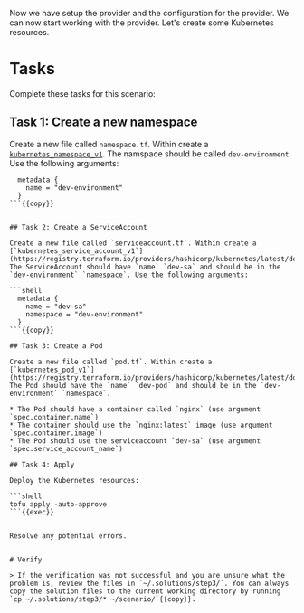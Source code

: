 Now we have setup the provider and the configuration for the provider. We can now start working with the provider. Let's create some Kubernetes resources.

# Tasks

Complete these tasks for this scenario:

## Task 1: Create a new namespace

Create a new file called `namespace.tf`. Within create a [`kubernetes_namespace_v1`](https://registry.terraform.io/providers/hashicorp/kubernetes/latest/docs/resources/namespace_v1). The namspace should be called `dev-environment`. Use the following arguments:

```shell
  metadata {
    name = "dev-environment"
  }
```{{copy}}


## Task 2: Create a ServiceAccount

Create a new file called `serviceaccount.tf`. Within create a [`kubernetes_service_account_v1`](https://registry.terraform.io/providers/hashicorp/kubernetes/latest/docs/resources/service_account_v1). The ServiceAccount should have `name` `dev-sa` and should be in the `dev-environment` `namespace`. Use the following arguments:

```shell
  metadata {
    name = "dev-sa"
    namespace = "dev-environment"
  }
```{{copy}}

## Task 3: Create a Pod

Create a new file called `pod.tf`. Within create a [`kubernetes_pod_v1`](https://registry.terraform.io/providers/hashicorp/kubernetes/latest/docs/resources/pod_v1). The Pod should have the `name` `dev-pod` and should be in the `dev-environment` `namespace`. 

* The Pod should have a container called `nginx` (use argument `spec.container.name`)
* The container should use the `nginx:latest` image (use argument `spec.container.image`)
* The Pod should use the serviceaccount `dev-sa` (use argument `spec.service_account_name`)

## Task 4: Apply

Deploy the Kubernetes resources:

```shell
tofu apply -auto-approve
```{{exec}}


Resolve any potential errors.


# Verify

> If the verification was not successful and you are unsure what the problem is, review the files in `~/.solutions/step3/`. You can always copy the solution files to the current working directory by running `cp ~/.solutions/step3/* ~/scenario/`{{copy}}.